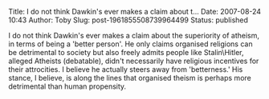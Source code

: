 Title: I do not think Dawkin's ever makes a claim about t...
Date: 2007-08-24 10:43
Author: Toby
Slug: post-1961855508739964499
Status: published

I do not think Dawkin's ever makes a claim about the superiority of atheism, in terms of being a 'better person'. He only claims organised religions can be detrimental to society but also freely admits people like Stalin\\Hitler, alleged Atheists (debatable), didn't necessarily have religious incentives for their attrocities. I believe he actually steers away from 'betterness.' His stance, I believe, is along the lines that organised theism is perhaps more detrimental than human propensity.
